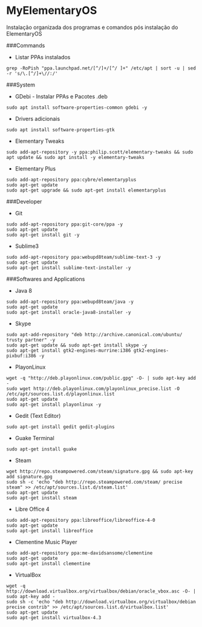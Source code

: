 # MyElementaryOS
Instalação organizada dos programas e comandos pós instalação do ElementaryOS


###Commands
* Listar PPAs instalados
```
grep -RoPish "ppa.launchpad.net/[^/]+/[^/ ]+" /etc/apt | sort -u | sed -r 's/\.[^/]+\//:/'
```

###System
* GDebi - Instalar PPAs e Pacotes .deb
```
sudo apt install software-properties-common gdebi -y
```	

* Drivers adicionais
```
sudo apt install software-properties-gtk
```

* Elementary Tweaks
```
sudo add-apt-repository -y ppa:philip.scott/elementary-tweaks && sudo apt update && sudo apt install -y elementary-tweaks

```
* Elementary Plus
```
sudo add-apt-repository ppa:cybre/elementaryplus
sudo apt-get update
sudo apt-get upgrade && sudo apt-get install elementaryplus
```

###Developer
* Git
```
sudo add-apt-repository ppa:git-core/ppa -y
sudo apt-get update
sudo apt-get install git -y
```

* Sublime3
```
sudo add-apt-repository ppa:webupd8team/sublime-text-3 -y
sudo apt-get update
sudo apt-get install sublime-text-installer -y
```

###Softwares and Applications

* Java 8
```
sudo add-apt-repository ppa:webupd8team/java -y
sudo apt-get update
sudo apt-get install oracle-java8-installer -y
```

* Skype
```
sudo apt-add-repository "deb http://archive.canonical.com/ubuntu/ trusty partner" -y
sudo apt-get update && sudo apt-get install skype -y
sudo apt-get install gtk2-engines-murrine:i386 gtk2-engines-pixbuf:i386 -y
```

* PlayonLinux
```
wget -q "http://deb.playonlinux.com/public.gpg" -O- | sudo apt-key add -
sudo wget http://deb.playonlinux.com/playonlinux_precise.list -O /etc/apt/sources.list.d/playonlinux.list
sudo apt-get update
sudo apt-get install playonlinux -y
```

* Gedit (Text Editor)
```
sudo apt-get install gedit gedit-plugins
```

* Guake Terminal
```
sudo apt-get install guake
```

* Steam
```
wget http://repo.steampowered.com/steam/signature.gpg && sudo apt-key add signature.gpg
sudo sh -c 'echo "deb http://repo.steampowered.com/steam/ precise steam" >> /etc/apt/sources.list.d/steam.list'
sudo apt-get update
sudo apt-get install steam
```
* Libre Office 4
```
sudo add-apt-repository ppa:libreoffice/libreoffice-4-0
sudo apt-get update
sudo apt-get install libreoffice
```

* Clementine Music Player
```
sudo add-apt-repository ppa:me-davidsansome/clementine
sudo apt-get update
sudo apt-get install clementine
```

* VirtualBox
```
wget -q http://download.virtualbox.org/virtualbox/debian/oracle_vbox.asc -O- | sudo apt-key add -
sudo sh -c 'echo "deb http://download.virtualbox.org/virtualbox/debian precise contrib" >> /etc/apt/sources.list.d/virtualbox.list'
sudo apt-get update
sudo apt-get install virtualbox-4.3
```